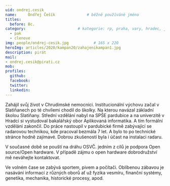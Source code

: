 ```yaml
---
uid: ondrej.cesik
name:     Ondřej Češík      		# běžně používáné jméno
titles:
  before: Bc.
category:                 		# kategorie: rp, praha, vary, hradec, jmk, senat
  - pak
  - clenove
img: people/ondrej-cesik.jpg           # 165 x 220
heroImg: articles/2020/kampan20/zahajenikampan1.jpg
description: pirát 
mail:
- ondrej.cesik@pirati.cz
mob:
profiles:
  github:
  facebook:
  twitter:
  linkedin:
---
```


Zahájil svůj život v Chrudimské nemocnici. Institucionální výchovu začal v Slatiňanech po té chvílemi chodil do školky. Na kterou navázal základní školou Slatiňany. Střední vzdělání nabyl na SPŠE pardubice a na univerzitě v Hradci si vystudoval bakalářský obor Aplikovaná informatika. A tím formální vzdělání zakončil. Do práce nastoupil v pardubické firmě zabývající se radarovou technikou, kde pracoval bezmála 7 let. A bylo to po technické stránce hodně zajímavé. Dobrou zkušeností byla i účast na instalaci radaru.

V současné době se pouští na dráhu OSVČ. jedním z cílů je podpora Open source/Open hardware. V případě zájmu o open hardware dobrodružství mě neváhejte kontaktovat.

Ve volném čase se zabývá sportem, pivem a počítači. Oblíbenou zábavou je nasávání informací z různých oborů ať už fyzika vesmíru, finanční systémy, genetika, mechanika, historické procesy, apod.
